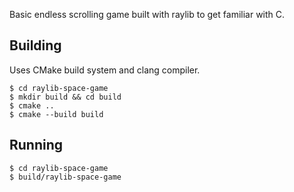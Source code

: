 Basic endless scrolling game built with raylib to get familiar with C.

## Building

Uses CMake build system and clang compiler.

```
$ cd raylib-space-game
$ mkdir build && cd build
$ cmake ..
$ cmake --build build
```

## Running

```
$ cd raylib-space-game
$ build/raylib-space-game
```
